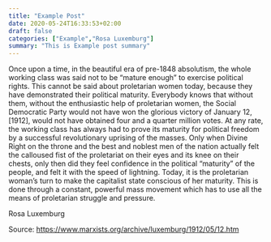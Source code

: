 ```yaml
---
title: "Example Post"
date: 2020-05-24T16:33:53+02:00
draft: false
categories: ["Example","Rosa Luxemburg"]
summary: "This is Example post summary"
---
```


Once upon a time, in the beautiful era of pre-1848 absolutism, the whole working class was said not to be “mature enough” to exercise political rights. This cannot be said about proletarian women today, because they have demonstrated their political maturity. Everybody knows that without them, without the enthusiastic help of proletarian women, the Social Democratic Party would not have won the glorious victory of January 12, [1912], would not have obtained four and a quarter million votes. At any rate, the working class has always had to prove its maturity for political freedom by a successful revolutionary uprising of the masses. Only when Divine Right on the throne and the best and noblest men of the nation actually felt the calloused fist of the proletariat on their eyes and its knee on their chests, only then did they feel confidence in the political “maturity” of the people, and felt it with the speed of lightning. Today, it is the proletarian woman’s turn to make the capitalist state conscious of her maturity. This is done through a constant, powerful mass movement which has to use all the means of proletarian struggle and pressure.

Rosa Luxemburg

Source: https://www.marxists.org/archive/luxemburg/1912/05/12.htm
